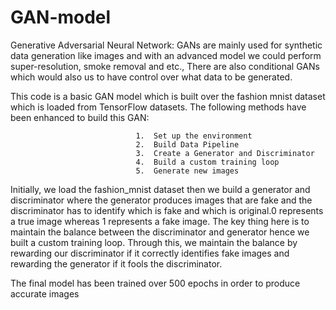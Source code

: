 # GAN-model

Generative Adversarial Neural Network:
  GANs are mainly used for synthetic data generation like images and with an advanced model we could perform super-resolution, smoke removal and etc., There are also conditional GANs which would also us to have control over what data to be generated. 
  
This code is a basic GAN model which is built over the fashion mnist dataset which is loaded from TensorFlow datasets. The following methods have been enhanced to build this GAN:

                                1.	Set up the environment
                                2.	Build Data Pipeline
                                3.	Create a Generator and Discriminator
                                4.	Build a custom training loop
                                5.	Generate new images
                                
Initially, we load the fashion_mnist dataset then we build a generator and discriminator where the generator produces images that are fake and the discriminator has to identify which is fake and which is original.0 represents a true image whereas 1 represents a fake image. The key thing here is to maintain the balance between the discriminator and generator hence we built a custom training loop. Through this, we maintain the balance by rewarding our discriminator if it correctly identifies fake images and rewarding the generator if it fools the discriminator.


The final model has been trained over 500 epochs in order to produce accurate images



